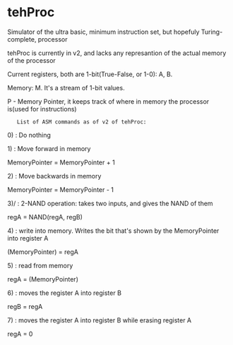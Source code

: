 # tehProc

Simulator of the ultra basic, minimum instruction set, but hopefuly Turing-complete, processor

tehProc is currently in v2, and lacks any represantion of the actual memory of the processor

Current registers, both are 1-bit(True-False, or 1-0): A, B. 

Memory: M. It's a stream of 1-bit values.

P - Memory Pointer, it keeps track of where in memory the processor is(used for instructions)


       List of ASM commands as of v2 of tehProc:
       
  0)<NONE> : Do nothing
       
  1)<MEMFOR> : Move forward in memory
       
 MemoryPointer = MemoryPointer + 1
 
  2)<MEMBAC> : Move backwards in memory
       
 MemoryPointer = MemoryPointer - 1
 
 3)<TWONAND>/<NANDAB> : 2-NAND operation: takes two inputs, and gives the NAND of them
       
 regA = NAND(regA, regB)
 
 4)<WRITE> : write into memory. Writes the bit that's shown by the MemoryPointer into register A
 
 (MemoryPointer) = regA
 
 5)<READ> : read from memory
 
 regA = (MemoryPointer)
 
 6)<ATOB> : moves the register A into register B
 
 regB = regA
 
 7)<EMPTYA> : moves the register A into register B while erasing register A
 
 regA = 0
